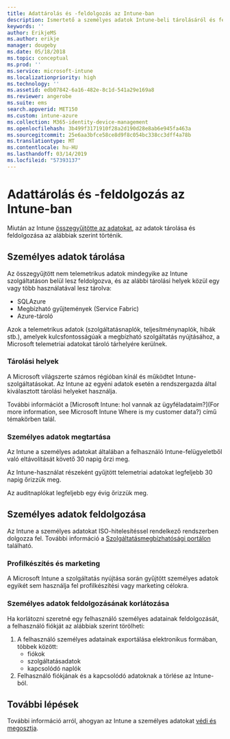 ```yaml
---
title: Adattárolás és -feldolgozás az Intune-ban
description: Ismertető a személyes adatok Intune-beli tárolásáról és feldolgozásáról.
keywords: ''
author: ErikjeMS
ms.author: erikje
manager: dougeby
ms.date: 05/18/2018
ms.topic: conceptual
ms.prod: ''
ms.service: microsoft-intune
ms.localizationpriority: high
ms.technology: ''
ms.assetid: edb07842-6a16-482e-8c1d-541a29e169a8
ms.reviewer: angerobe
ms.suite: ems
search.appverid: MET150
ms.custom: intune-azure
ms.collection: M365-identity-device-management
ms.openlocfilehash: 3b499f3171910f28a2d190d28e8ab6e945fa463a
ms.sourcegitcommit: 25e6aa3bfce58ce8d9f8c054bc338cc3dff4a78b
ms.translationtype: MT
ms.contentlocale: hu-HU
ms.lasthandoff: 03/14/2019
ms.locfileid: "57393137"
---
```

# <a name="data-storage-and-processing-in-intune"></a>Adattárolás és -feldolgozás az Intune-ban

Miután az Intune [összegyűjtötte az adatokat](privacy-data-collect.md), az adatok tárolása és feldolgozása az alábbiak szerint történik.

## <a name="storing-personal-data"></a>Személyes adatok tárolása

Az összegyűjtött nem telemetrikus adatok mindegyike az Intune szolgáltatáson belül lesz feldolgozva, és az alábbi tárolási helyek közül egy vagy több használatával lesz tárolva: 

- SQLAzure 
- Megbízható gyűjtemények (Service Fabric)  
- Azure-tároló 

Azok a telemetrikus adatok (szolgáltatásnaplók, teljesítménynaplók, hibák stb.), amelyek kulcsfontosságúak a megbízható szolgáltatás nyújtásához, a Microsoft telemetriai adatokat tároló tárhelyére kerülnek.

### <a name="storage-locations"></a>Tárolási helyek

A Microsoft világszerte számos régióban kínál és működtet Intune-szolgáltatásokat. Az Intune az egyéni adatok esetén a rendszergazda által kiválasztott tárolási helyeket használja.

További információt a [Microsoft Intune: hol vannak az ügyféladataim?](For more information, see Microsoft Intune Where is my customer data?) című témakörben talál.

### <a name="personal-data-retention"></a>Személyes adatok megtartása

Az Intune a személyes adatokat általában a felhasználó Intune-felügyeletből való eltávolítását követő 30 napig őrzi meg.

Az Intune-használat részeként gyűjtött telemetriai adatokat legfeljebb 30 napig őrizzük meg.

Az auditnaplókat legfeljebb egy évig őrizzük meg.

## <a name="processing-personal-data"></a>Személyes adatok feldolgozása

Az Intune a személyes adatokat ISO-hitelesítéssel rendelkező rendszerben dolgozza fel. További információ a [Szolgáltatásmegbízhatósági portálon](https://www.microsoft.com/en-us/TrustCenter/stp) található.

### <a name="profiling-and-marketing"></a>Profilkészítés és marketing

A Microsoft Intune a szolgáltatás nyújtása során gyűjtött személyes adatok egyikét sem használja fel profilkészítési vagy marketing célokra. 

### <a name="restrict-processing-of-personal-data"></a>Személyes adatok feldolgozásának korlátozása

Ha korlátozni szeretné egy felhasználó személyes adatainak feldolgozását, a felhasználó fiókját az alábbiak szerint törölheti:
1. A felhasználó személyes adatainak exportálása elektronikus formában, többek között:
    - fiókok
    - szolgáltatásadatok
    - kapcsolódó naplók
2. Felhasználó fiókjának és a kapcsolódó adatoknak a törlése az Intune-ból.

## <a name="next-steps"></a>További lépések

További információ arról, ahogyan az Intune a személyes adatokat [védi és megosztja](privacy-data-secure-share.md). 
